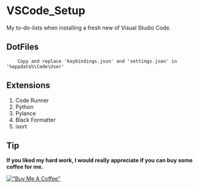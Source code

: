 # VSCode_Setup
My to-do-lists when installing a fresh new of Visual Studio Code.

## DotFiles
```
    Copy and replace 'keybindings.json' and 'settings.json' in '%appdata%\Code\User'
```

## Extensions
1. Code Runner
1. Python
1. Pylance
1. Black Formatter
1. isort

## Tip
**If you liked my hard work, I would really appreciate if you can buy some coffee for me.**

[!["Buy Me A Coffee"](https://www.buymeacoffee.com/assets/img/custom_images/orange_img.png)](https://www.buymeacoffee.com/frosteen)